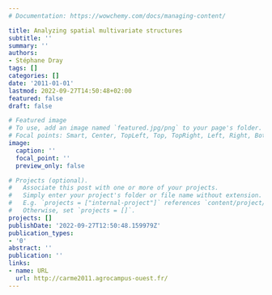 ```yaml
---
# Documentation: https://wowchemy.com/docs/managing-content/

title: Analyzing spatial multivariate structures
subtitle: ''
summary: ''
authors:
- Stéphane Dray
tags: []
categories: []
date: '2011-01-01'
lastmod: 2022-09-27T14:50:48+02:00
featured: false
draft: false

# Featured image
# To use, add an image named `featured.jpg/png` to your page's folder.
# Focal points: Smart, Center, TopLeft, Top, TopRight, Left, Right, BottomLeft, Bottom, BottomRight.
image:
  caption: ''
  focal_point: ''
  preview_only: false

# Projects (optional).
#   Associate this post with one or more of your projects.
#   Simply enter your project's folder or file name without extension.
#   E.g. `projects = ["internal-project"]` references `content/project/deep-learning/index.md`.
#   Otherwise, set `projects = []`.
projects: []
publishDate: '2022-09-27T12:50:48.159979Z'
publication_types:
- '0'
abstract: ''
publication: ''
links:
- name: URL
  url: http://carme2011.agrocampus-ouest.fr/
---
```

